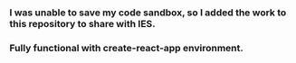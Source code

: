 ### I was unable to save my code sandbox, so I added the work to this repository to share with IES.
### Fully functional with create-react-app environment. 
